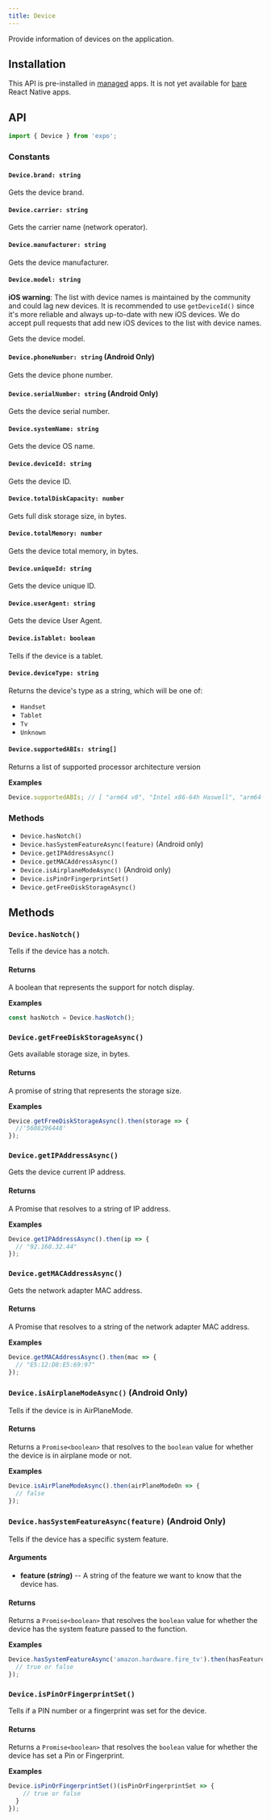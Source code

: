 ```yaml
---
title: Device
---
```


Provide information of devices on the application.

## Installation

This API is pre-installed in [managed](../../introduction/managed-vs-bare/#managed-workflow) apps. It is not yet available for [bare](../../introduction/managed-vs-bare/#bare-workflow) React Native apps.

## API

```js
import { Device } from 'expo';
```

### Constants

#### `Device.brand: string`

Gets the device brand.

#### `Device.carrier: string`

Gets the carrier name (network operator).

#### `Device.manufacturer: string`

Gets the device manufacturer.

#### `Device.model: string`

**iOS warning**: The list with device names is maintained by the community and could lag new devices. It is recommended to use `getDeviceId()` since it's more reliable and always up-to-date with new iOS devices. We do accept pull requests that add new iOS devices to the list with device names.

Gets the device model.

#### `Device.phoneNumber: string` (Android Only)

Gets the device phone number.

#### `Device.serialNumber: string` (Android Only)

Gets the device serial number.

#### `Device.systemName: string`

Gets the device OS name.

#### `Device.deviceId: string`

Gets the device ID.

#### `Device.totalDiskCapacity: number`

Gets full disk storage size, in bytes.

#### `Device.totalMemory: number`

Gets the device total memory, in bytes.

#### `Device.uniqueId: string`

Gets the device unique ID.

#### `Device.userAgent: string`

Gets the device User Agent.

#### `Device.isTablet: boolean`

Tells if the device is a tablet.

#### `Device.deviceType: string`

Returns the device's type as a string, which will be one of:

- `Handset`
- `Tablet`
- `Tv`
- `Unknown`

#### `Device.supportedABIs: string[]`

Returns a list of supported processor architecture version

**Examples**

```js
Device.supportedABIs; // [ "arm64 v8", "Intel x86-64h Haswell", "arm64-v8a", "armeabi-v7a", "armeabi" ]
```

### Methods

- `Device.hasNotch()`
- `Device.hasSystemFeatureAsync(feature)` (Android only)
- `Device.getIPAddressAsync()`
- `Device.getMACAddressAsync()`
- `Device.isAirplaneModeAsync()` (Android only)
- `Device.isPinOrFingerprintSet()`
- `Device.getFreeDiskStorageAsync()`

## Methods

### `Device.hasNotch()`

Tells if the device has a notch.

#### Returns

A boolean that represents the support for notch display.

**Examples**

```js
const hasNotch = Device.hasNotch();
```

### `Device.getFreeDiskStorageAsync()`

Gets available storage size, in bytes.

#### Returns

A promise of string that represents the storage size.

**Examples**

```js
Device.getFreeDiskStorageAsync().then(storage => {
  //'5608296448'
});
```

### `Device.getIPAddressAsync()`

Gets the device current IP address.

#### Returns

A Promise that resolves to a string of IP address.

**Examples**

```js
Device.getIPAddressAsync().then(ip => {
  // "92.168.32.44"
});
```

### `Device.getMACAddressAsync()`

Gets the network adapter MAC address.

#### Returns

A Promise that resolves to a string of the network adapter MAC address.

**Examples**

```js
Device.getMACAddressAsync().then(mac => {
  // "E5:12:D8:E5:69:97"
});
```

### `Device.isAirplaneModeAsync()` (Android Only)

Tells if the device is in AirPlaneMode.

#### Returns

Returns a `Promise<boolean>` that resolves to the `boolean` value for whether the device is in airplane mode or not.

**Examples**

```js
Device.isAirPlaneModeAsync().then(airPlaneModeOn => {
  // false
});
```

### `Device.hasSystemFeatureAsync(feature)` (Android Only)

Tells if the device has a specific system feature.

#### Arguments

- **feature (_string_)** -- A string of the feature we want to know that the device has.

#### Returns

Returns a `Promise<boolean>` that resolves the `boolean` value for whether the device has the system feature passed to the function.

**Examples**

```js
Device.hasSystemFeatureAsync('amazon.hardware.fire_tv').then(hasFeature => {
  // true or false
});
```

### `Device.isPinOrFingerprintSet()`

Tells if a PIN number or a fingerprint was set for the device.

#### Returns

Returns a `Promise<boolean>` that resolves the `boolean` value for whether the device has set a Pin or Fingerprint.

**Examples**

```js
Device.isPinOrFingerprintSet()(isPinOrFingerprintSet => {
    // true or false
  }
});
```
